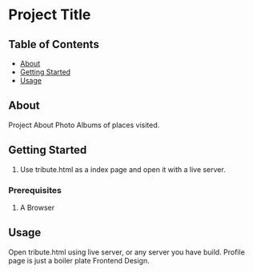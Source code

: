 # Project Title

## Table of Contents

- [About](#about)
- [Getting Started](#getting_started)
- [Usage](#usage)

## About <a name = "about"></a>

Project About Photo Albums of places visited.

## Getting Started <a name = "getting_started"></a>

1. Use tribute.html as a index page and open it with a live server.

### Prerequisites

1. A Browser

## Usage <a name = "usage"></a>

Open tribute.html using live server, or any server you have build.
Profile page is just a boiler plate Frontend Design.

